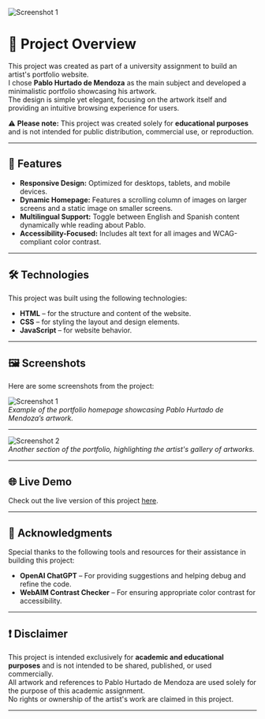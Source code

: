 ![Screenshot 1](https://cdn.glitch.global/ddf61fd6-87c4-4338-b8f0-66b0e620d8aa/instagram_screenshot.png?v=1735323713688)

# 🎨 Project Overview

This project was created as part of a university assignment to build an artist's portfolio website.  
I chose **Pablo Hurtado de Mendoza** as the main subject and developed a minimalistic portfolio showcasing his artwork.  
The design is simple yet elegant, focusing on the artwork itself and providing an intuitive browsing experience for users.

⚠️ **Please note:** This project was created solely for **educational purposes** and is not intended for public distribution, commercial use, or reproduction.

---

## 🌟 Features

- **Responsive Design:** Optimized for desktops, tablets, and mobile devices.
- **Dynamic Homepage:** Features a scrolling column of images on larger screens and a static image on smaller screens.
- **Multilingual Support:** Toggle between English and Spanish content dynamically whle reading about Pablo.
- **Accessibility-Focused:** Includes alt text for all images and WCAG-compliant color contrast.

---

## 🛠️ Technologies

This project was built using the following technologies:

- **HTML** – for the structure and content of the website.
- **CSS** – for styling the layout and design elements.
- **JavaScript** – for website behavior.

---

## 🖼️ Screenshots

Here are some screenshots from the project:

![Screenshot 1](https://cdn.glitch.global/ddf61fd6-87c4-4338-b8f0-66b0e620d8aa/home_sc.png?v=1735575424849)  
_Example of the portfolio homepage showcasing Pablo Hurtado de Mendoza’s artwork._

---

![Screenshot 2](https://cdn.glitch.global/ddf61fd6-87c4-4338-b8f0-66b0e620d8aa/gallery_sc.png?v=1735574397787)  
_Another section of the portfolio, highlighting the artist's gallery of artworks._

---

## 🌐 Live Demo

Check out the live version of this project [here](https://pablo-hurtado-de-mendoza-portfolio.glitch.me).

---

## 🙏 Acknowledgments

Special thanks to the following tools and resources for their assistance in building this project:

- **OpenAI ChatGPT** – For providing suggestions and helping debug and refine the code.
- **WebAIM Contrast Checker** – For ensuring appropriate color contrast for accessibility.

---

## ❗ Disclaimer

This project is intended exclusively for **academic and educational purposes** and is not intended to be shared, published, or used commercially.  
All artwork and references to Pablo Hurtado de Mendoza are used solely for the purpose of this academic assignment.  
No rights or ownership of the artist's work are claimed in this project.

---
